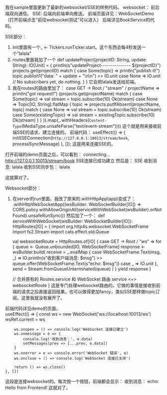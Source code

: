 我在sample里面更新了最新的websocket/SSE的样例代码。
websocket： 前后端双向通信。
SSE: 后端向前端单向推送。
前端页面详见：WebSocketDemo （打开前端点击"前往websocket测试"可以进入）
后端详见BookService的代码。

SSE部分：
1. Init里面有一个_ <- Tickers.runTicker.start。这个东西会每4秒发送一个“lalala”
2. routes里面我加了一个
  def updateProject(projectID: String, update: String): IO[Unit] = {
    println(s"updateProject--------------- ${projectID}")
    projects.get(projectID) match {
      case Some(topic) =>
        println("publish it!")
        topic.publish1("data: " + update + "\n\n") >> IO.unit
      case None => IO.unit // No subscribers yet, do nothing.
    }
  }
它会把lalala发送给前端。
3. 我在routes的路由里加了：
    case GET -> Root / "stream" / projectName =>
      println("got request!")
      (projects.get(projectName) match {
        case Some(topic) =>
          val stream = topic.subscribe(10)
          Ok(stream)
        case None =>
          Topic[IO, String].flatMap { topic =>
            projects.putIfAbsent(projectName, topic) match {
              case None =>
                val stream = topic.subscribe(10)
                Ok(stream)
              case Some(existingTopic) =>
                val stream = existingTopic.subscribe(10)
                Ok(stream)
            }
          }
      }).map(_.withHeaders(`Content-Type`(MediaType.unsafeParse("text/event-stream"))))
这个就是用来接收前端SSE的请求、建立连接的。
前端代码：
    useEffect(() => {
        initSSEConnection(`http://127.0.0.1:10013/stream/book`, processSyncMessage)
    }, []);
这是用来连接SSE的。

打开前端的demo页面之后，可以看到：
connecting... http://127.0.0.1:10013/stream/book
SSE连接已成功建立
然后是：
SSE 收到消息: lalala
收到SSE同步包： lalala

这就算对了。


Websocket部分：
1. 在server的run里面，我改了原来的.withHttpApp(app)变成了：
            .withHttpWebSocketApp((wsBuilder: WebSocketBuilder[IO]) => CORS.policy.withAllowOriginAll(serviceWithWebSocket(wsBuilder).orNotFound).unsafeRunSync())
然后加了一个：
  def serviceWithWebSocket(wsBuilder: WebSocketBuilder[IO]): HttpRoutes[IO] = {
    import org.http4s.websocket.WebSocketFrame
    import fs2.Stream
    import cats.effect.std.Queue

    val websocketRoute = HttpRoutes.of[IO] {
      case GET -> Root / "ws" =>
        for {
          queue <- Queue.unbounded[IO, WebSocketFrame]
          response <- wsBuilder.build(
            receive = _.evalMap {
              case WebSocketFrame.Text(msg, _) =>
                IO.println(s"收到客户端消息: $msg") >> queue.offer(WebSocketFrame.Text(s"echo: $msg"))
              case _ => IO.unit
            },
            send = Stream.fromQueueUnterminated(queue)
          )
        } yield response
    }

    // 合并原有的 Routes.service 和 WebSocket 路由
    service <+> websocketRoute
  }
这是专门处理websocket路由的。它做的事情是接收到前端的请求之后直接返回结果。也可以做得更加fancy，类似SSE那样做topic订阅，这里我就没有展开了。

前端代码详见demo的页面。    
useEffect(() => {
        const ws = new WebSocket('ws://localhost:10013/ws')
        wsRef.current = ws

        ws.onopen = () => console.log('WebSocket 连接已建立')
        ws.onmessage = e => {
            console.log('收到消息：', e.data)
            setMessages(prev => [...prev, e.data])
        }
        ws.onerror = e => console.error('WebSocket 错误', e)
        ws.onclose = () => console.log('WebSocket 连接已关闭')

        return () => ws.close()
    }, [])
这段是连接websocket的。每次按一个按钮，前端都会显示：
收到消息： echo: Hello from Frontend!
这就对了。


